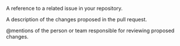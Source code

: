 A reference to a related issue in your repository.

A description of the changes proposed in the pull request.

@mentions of the person or team responsible for reviewing proposed changes.
